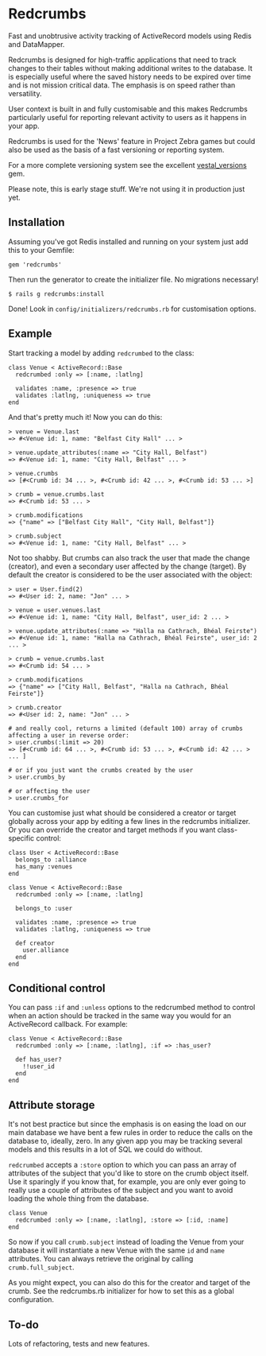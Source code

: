 # Redcrumbs

Fast and unobtrusive activity tracking of ActiveRecord models using Redis and DataMapper.

Redcrumbs is designed for high-traffic applications that need to track changes to their tables without making additional writes to the database. It is especially useful where the saved history needs to be expired over time and is not mission critical data. The emphasis is on speed rather than versatility.

User context is built in and fully customisable and this makes Redcrumbs particularly useful for reporting relevant activity to users as it happens in your app.

Redcrumbs is used for the 'News' feature in Project Zebra games but could also be used as the basis of a fast versioning or reporting system.

For a more complete versioning system see the excellent [vestal_versions](https://github.com/laserlemon/vestal_versions) gem.

Please note, this is early stage stuff. We're not using it in production just yet.

## Installation

Assuming you've got Redis installed and running on your system just add this to your Gemfile:

```
gem 'redcrumbs'
```

Then run the generator to create the initializer file. No migrations necessary!

```
$ rails g redcrumbs:install
```

Done! Look in `config/initializers/redcrumbs.rb` for customisation options.

## Example

Start tracking a model by adding `redcrumbed` to the class:

```
class Venue < ActiveRecord::Base
  redcrumbed :only => [:name, :latlng]
  
  validates :name, :presence => true
  validates :latlng, :uniqueness => true
end
```

And that's pretty much it! Now you can do this:

```
> venue = Venue.last
=> #<Venue id: 1, name: "Belfast City Hall" ... >

> venue.update_attributes(:name => "City Hall, Belfast")
=> #<Venue id: 1, name: "City Hall, Belfast" ... >

> venue.crumbs
=> [#<Crumb id: 34 ... >, #<Crumb id: 42 ... >, #<Crumb id: 53 ... >]

> crumb = venue.crumbs.last
=> #<Crumb id: 53 ... >

> crumb.modifications
=> {"name" => ["Belfast City Hall", "City Hall, Belfast"]}

> crumb.subject
=> #<Venue id: 1, name: "City Hall, Belfast" ... >

```

Not too shabby. But crumbs can also track the user that made the change (creator), and even a secondary user affected by the change (target). By default the creator is considered to be the user associated with the object:

```
> user = User.find(2)
=> #<User id: 2, name: "Jon" ... >

> venue = user.venues.last
=> #<Venue id: 1, name: "City Hall, Belfast", user_id: 2 ... >

> venue.update_attributes(:name => "Halla na Cathrach, Bhéal Feirste")
=> #<Venue id: 1, name: "Halla na Cathrach, Bhéal Feirste", user_id: 2 ... >

> crumb = venue.crumbs.last
=> #<Crumb id: 54 ... >

> crumb.modifications
=> {"name" => ["City Hall, Belfast", "Halla na Cathrach, Bhéal Feirste"]}

> crumb.creator
=> #<User id: 2, name: "Jon" ... >

# and really cool, returns a limited (default 100) array of crumbs affecting a user in reverse order:
> user.crumbs(:limit => 20)
=> [#<Crumb id: 64 ... >, #<Crumb id: 53 ... >, #<Crumb id: 42 ... > ... ]

# or if you just want the crumbs created by the user
> user.crumbs_by

# or affecting the user
> user.crumbs_for

```

You can customise just what should be considered a creator or target globally across your app by editing a few lines in the redcrumbs initializer. Or you can override the creator and target methods if you want class-specific control:

```
class User < ActiveRecord::Base
  belongs_to :alliance
  has_many :venues
end

class Venue < ActiveRecord::Base
  redcrumbed :only => [:name, :latlng]
  
  belongs_to :user
  
  validates :name, :presence => true
  validates :latlng, :uniqueness => true
  
  def creator
    user.alliance
  end
end
```

## Conditional control

You can pass `:if` and `:unless` options to the redcrumbed method to control when an action should be tracked in the same way you would for an ActiveRecord callback. For example:

```
class Venue < ActiveRecord::Base
  redcrumbed :only => [:name, :latlng], :if => :has_user?
  
  def has_user?
    !!user_id
  end
end
```

## Attribute storage

It's not best practice but since the emphasis is on easing the load on our main database we have bent a few rules in order to reduce the calls on the database to, ideally, zero. In any given app you may be tracking several models and this results in a lot of SQL we could do without.

`redcrumbed` accepts a `:store` option to which you can pass an array of attributes of the subject that you'd like to store on the crumb object itself. Use it sparingly if you know that, for example, you are only ever going to really use a couple of attributes of the subject and you want to avoid loading the whole thing from the database.

```
class Venue
  redcrumbed :only => [:name, :latlng], :store => [:id, :name]
end
```

So now if you call `crumb.subject` instead of loading the Venue from your database it will instantiate a new Venue with the same `id` and `name` attributes. You can always retrieve the original by calling `crumb.full_subject`.

As you might expect, you can also do this for the creator and target of the crumb. See the redcrumbs.rb initializer for how to set this as a global configuration.


## To-do

Lots of refactoring, tests and new features.
